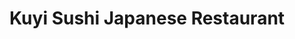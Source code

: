 ---
layout: place
title: "Kuyi Sushi Japanese Restaurant"
permalink: /connecticut/cromwell/kuyi-sushi-japanese-restaurant.html
stateAbbr: CT
stateName: Connecticut
cityName: Cromwell
seo:
  name: "Kuyi Sushi Japanese Restaurant"
  type: Restaurant
  links: https://www.kuyisushi.com/
description: "Looking for sushi in Cromwell, Connecticut? Check out Kuyi Sushi Japanese Restaurant for a delightful Japanese dining experience. Enjoy a variety of sushi an..."
place_id: ChIJd_gPim1L5okRSkSw0Ew-7-8
photos:
  - name: >-
      places/ChIJd_gPim1L5okRSkSw0Ew-7-8/photos/AeeoHcJCz2_iAd7MWVTYjHapmZ_nLPBhWV8wXfZTMH1-M3h5gcUF3-ozyOHDPPzOniseCnFHq70iGbwuK6ivCJFPfMqedjrw2KnCrsmBChujUAv4TMjRWvdurGmTpJNps7vyD0LVAIYaHQjl_aAk0pC5rqrwTfzvRN9nA63zDRBGUnE1K-5yB7CD-TBInOe7_O2Yy60-b7cSsTJBskB8EsTX2lCSIgl54QTSs7hfsHVqamdxlVaRYaLaEoW19NxIXesxAYr57jiQMqveFHJwpLdExNsNZPGCoujRx2nGeDjAe-ZzwQ
    widthPx: 4032
    heightPx: 3024
    authorAttributions:
      - displayName: Kuyi Sushi Japanese Restaurant
        uri: https://maps.google.com/maps/contrib/116417143786644967252
        photoUri: >-
          https://lh3.googleusercontent.com/a-/ALV-UjXGZv2xg5wUVUsgGB3TySwNKsnOSyo10b39iM3Jy2EqrVjXvVc=s100-p-k-no-mo
    flagContentUri: >-
      https://www.google.com/local/imagery/report/?cb_client=maps_api_places.places_api&image_key=!1e10!2sAF1QipOWN3hYMJHjvhSWDHnjQnb-DpJdGNdWLmklSsGK&hl=en-US
    googleMapsUri: >-
      https://www.google.com/maps/place//data=!3m4!1e2!3m2!1sAF1QipOWN3hYMJHjvhSWDHnjQnb-DpJdGNdWLmklSsGK!2e10!4m2!3m1!1s0x89e64b6d8a0ff877:0xefef3e4cd0b0444a
  - name: >-
      places/ChIJd_gPim1L5okRSkSw0Ew-7-8/photos/AeeoHcJOz_y6EqtTbImLWlC_L2vfokQ2OzSYR3F1qWdUBDPc1DeK8zvHLhGHC6PMnekcPOZv6CqNUjtXBegmspst3stBQHhrepVYA-GkfrXQZBvp4wkthvuZGdOKQqZiQWIqkLRhWVDFRk12VoC9bLnyshQCAnT15fHw_7el1G_7T4tc2XQJUOoqNATDL3dytub9Afa1BGKJjX5unjFUBhCy6XAb0f5uwv1mWCcvXA9h-4eXgfcTOQM52nTDKkSMlrDm2Y8qrzSDjx9NGBhIKxxrhaIl6gp4HefhSuH1s5sxmcn-2w
    widthPx: 1280
    heightPx: 858
    authorAttributions:
      - displayName: Kuyi Sushi Japanese Restaurant
        uri: https://maps.google.com/maps/contrib/116417143786644967252
        photoUri: >-
          https://lh3.googleusercontent.com/a-/ALV-UjXGZv2xg5wUVUsgGB3TySwNKsnOSyo10b39iM3Jy2EqrVjXvVc=s100-p-k-no-mo
    flagContentUri: >-
      https://www.google.com/local/imagery/report/?cb_client=maps_api_places.places_api&image_key=!1e10!2sAF1QipP6anDHuWB2jHfKsw-bNQB6w3H6kF-jGRy-KBDz&hl=en-US
    googleMapsUri: >-
      https://www.google.com/maps/place//data=!3m4!1e2!3m2!1sAF1QipP6anDHuWB2jHfKsw-bNQB6w3H6kF-jGRy-KBDz!2e10!4m2!3m1!1s0x89e64b6d8a0ff877:0xefef3e4cd0b0444a
  - name: >-
      places/ChIJd_gPim1L5okRSkSw0Ew-7-8/photos/AeeoHcJ1DbXLRxTKIzhzMc2lop1D8eZhp_7YsKwEiFVrRROT29yTA26CDuOGF4vyx29eL8C4r1qy0ujUNLmsCZ9AZp6sh0Bb8tupziqvIo9Ex3FKrzmO8JdjGHfeh_gonH-XAz7oXgFwVagnM07aWCCl4FK429h7ZwduXqlqcu8ZMznEZ6rw6tGqHojXER9XyXL3jI7boe-qIEXfp9nkZGH0X78hm9gWSeFCTOsl6775bLcwFDrzFBNkePpcE4k7J9p3Dt5e-x84-6Hmr4ijvPpqFBFChTDFRV6Bk53UFaSnbaywMcQ20FPFedC0SyqSvcz2jK6ynHwzkNvfZsoLAYtko032HksfFUGAAodK98sv3Qf0vvilh2PHvml4erbJLT66gF2DnEF6qGBr2lzLYljmlULauNgMzkoCgDNkmtKCoE81VIkd
    widthPx: 4032
    heightPx: 3024
    authorAttributions:
      - displayName: Jamila Cole
        uri: https://maps.google.com/maps/contrib/113658023091142018076
        photoUri: >-
          https://lh3.googleusercontent.com/a-/ALV-UjU8xx4f9H3iyuopBGEhn-MqQQn4mH1dq-CvetvJQWGYJ_yCQaQs5g=s100-p-k-no-mo
    flagContentUri: >-
      https://www.google.com/local/imagery/report/?cb_client=maps_api_places.places_api&image_key=!1e10!2sCIHM0ogKEICAgICRnLaWoAE&hl=en-US
    googleMapsUri: >-
      https://www.google.com/maps/place//data=!3m4!1e2!3m2!1sCIHM0ogKEICAgICRnLaWoAE!2e10!4m2!3m1!1s0x89e64b6d8a0ff877:0xefef3e4cd0b0444a
  - name: >-
      places/ChIJd_gPim1L5okRSkSw0Ew-7-8/photos/AeeoHcLgEWhKXUU9g53JpuRNEN0XxbQms7oftTgGRt1lMCpnOpvnfiy19rEiUXlnvCgb8Hi466CrV3wlMpO0UQYJvAJZ6Ab9AC2VAR2oAL1zYgppg_wtLwHwMHPPiBULkQp4W4z-P1qHqrj6Bq9aIiKul9GSYyvA_Pn6hi0TL6nVeKQg2TcI5vodRD_jEVCUyRSA07cUCB2azRthUsBFXiU_RvYXQUopBo1koZNxVOI7Dms32n9t0kEj1feBKwlH02VcKBj7QTJr80rbZorSeK9sQkoTojamReIgPZeQ3pi-DCDrAnV9mLHXsLqXwG2DxZu3RNV2OaE5XWTIjtJKWxoDtKlxt2yeSar-RgGy28KRPfZlR_InkzHsVxp9vdmpfXj7C2ajO2D3xh3fRu14Y7ZirR25oEUDjPxspjs6f71jbsgC0IY
    widthPx: 4080
    heightPx: 2296
    authorAttributions:
      - displayName: Eloise Fullington
        uri: https://maps.google.com/maps/contrib/117170370706734866037
        photoUri: >-
          https://lh3.googleusercontent.com/a/ACg8ocKjiFsTmRdXOn0BKmQLem2t5-_vaTPJWl6a5aKeRnMZ8U0yxQ=s100-p-k-no-mo
    flagContentUri: >-
      https://www.google.com/local/imagery/report/?cb_client=maps_api_places.places_api&image_key=!1e10!2sCIHM0ogKEICAgIC1qJrurAE&hl=en-US
    googleMapsUri: >-
      https://www.google.com/maps/place//data=!3m4!1e2!3m2!1sCIHM0ogKEICAgIC1qJrurAE!2e10!4m2!3m1!1s0x89e64b6d8a0ff877:0xefef3e4cd0b0444a
  - name: >-
      places/ChIJd_gPim1L5okRSkSw0Ew-7-8/photos/AeeoHcKrs8UJc8QAuizQWVgZXJ70AV1qXb0kiwtZ_EBvqNf54KZ6mFFBqSJcCtasqpkN00ULxWpseqLGpActedeoXwPrZZmDkE5RVtD7dxPnU37IXLeYVsP7GwjFkeI83x-b2n9wEiPfPmk5MBfuRF0o_NcjqyDHJZf4EIJZY1W5FgMG6CxXiINlANU9Pfk4F0hXfejD2lK0CA1GRdU4Wb6CBsckigYqwTICCDHZU2OHSSQuXOS6Xjos1ajy_-gpSC4B5dcABYFjgeWpH85LGUAERICRvTnkojPvAixjwJ_o00tE31bnliibORFfFUuHiZEI2n2GV5TH4txAcKituMWBqeQ695NcyREiSdk11AVAq9vOMGnChcqWGpuXO034OTrOQlWuZfpvI_0ra8W-3DT9mM7Kxsb1oLnv7DWbRmd0Gv0B5dqx
    widthPx: 3024
    heightPx: 4032
    authorAttributions:
      - displayName: Jorge E. Baez
        uri: https://maps.google.com/maps/contrib/117776294129295477199
        photoUri: >-
          https://lh3.googleusercontent.com/a-/ALV-UjXNKUFbp1SaO5_FVaFJ7whKSIRRdqrbGZaJSqRp9cnniRlJVaRa=s100-p-k-no-mo
    flagContentUri: >-
      https://www.google.com/local/imagery/report/?cb_client=maps_api_places.places_api&image_key=!1e10!2sCIHM0ogKEICAgIDrhNa0yAE&hl=en-US
    googleMapsUri: >-
      https://www.google.com/maps/place//data=!3m4!1e2!3m2!1sCIHM0ogKEICAgIDrhNa0yAE!2e10!4m2!3m1!1s0x89e64b6d8a0ff877:0xefef3e4cd0b0444a
  - name: >-
      places/ChIJd_gPim1L5okRSkSw0Ew-7-8/photos/AeeoHcLnO6k-GB1p-3a2h0pEpkrFwlqaFpd8-faJE4NXfIZ6RedJ6gLnFk_IYvSEz3ZfY9koUI2pP5h1I4m8Z9Bgn0ZSJay3QN0-hlDOchE-OGB6cFC7rOiwsmUtvrj2RUL_ZkHXB-26bvTMIfG-Dco1KMD2KgYxX8KeePhI8iP5Zws5DaKkNAOexJ6I4Brxcdp6Lnd5IhiIF4QA0Rs3tPSaeMBuEwdxP4VnQOfW6HoW5IT0yJoHWg0uiV0TRYK7_28eaHJS3SP_oQkEKY1wlzmbU6oEgSvm6AIH6jdrE8AEn45fXw
    widthPx: 4032
    heightPx: 3024
    authorAttributions:
      - displayName: Kuyi Sushi Japanese Restaurant
        uri: https://maps.google.com/maps/contrib/116417143786644967252
        photoUri: >-
          https://lh3.googleusercontent.com/a-/ALV-UjXGZv2xg5wUVUsgGB3TySwNKsnOSyo10b39iM3Jy2EqrVjXvVc=s100-p-k-no-mo
    flagContentUri: >-
      https://www.google.com/local/imagery/report/?cb_client=maps_api_places.places_api&image_key=!1e10!2sAF1QipN4n8BpL9Faz9HVHNKK8swZzpn8T4mM5iKC7Bm6&hl=en-US
    googleMapsUri: >-
      https://www.google.com/maps/place//data=!3m4!1e2!3m2!1sAF1QipN4n8BpL9Faz9HVHNKK8swZzpn8T4mM5iKC7Bm6!2e10!4m2!3m1!1s0x89e64b6d8a0ff877:0xefef3e4cd0b0444a
  - name: >-
      places/ChIJd_gPim1L5okRSkSw0Ew-7-8/photos/AeeoHcJ0B8ano7iTTpzXJYeMA8g7LemGNeD3heM0duWK1ezoCkA1q4ebScVxvACeyT4eqqCg9I2B1HlvRWcCI1BOu1YddDrbW8i268mNWkwYLubKbtsnIsB4DVpXcAZbzJn79sJJmvn_H1skvooOQl2zYWihgxxTma2ciJi-eGvuMstSk7xqNHTW-TKcvXcVX-b7I_puynpHKjGSZ-2S2oF9PyMbTwJ65G8cCVjRYvraGbfP3gfD0sxEO8ai6j8zptEyZfAHTMHBjM0jUdwYJb6DQRnZkeECogxYbM3-ANDrJZlqgg
    widthPx: 3024
    heightPx: 4032
    authorAttributions:
      - displayName: Kuyi Sushi Japanese Restaurant
        uri: https://maps.google.com/maps/contrib/116417143786644967252
        photoUri: >-
          https://lh3.googleusercontent.com/a-/ALV-UjXGZv2xg5wUVUsgGB3TySwNKsnOSyo10b39iM3Jy2EqrVjXvVc=s100-p-k-no-mo
    flagContentUri: >-
      https://www.google.com/local/imagery/report/?cb_client=maps_api_places.places_api&image_key=!1e10!2sAF1QipO2vXxSLJm3ROL309pCDIyQGiwA4ls7Lndaa07d&hl=en-US
    googleMapsUri: >-
      https://www.google.com/maps/place//data=!3m4!1e2!3m2!1sAF1QipO2vXxSLJm3ROL309pCDIyQGiwA4ls7Lndaa07d!2e10!4m2!3m1!1s0x89e64b6d8a0ff877:0xefef3e4cd0b0444a
  - name: >-
      places/ChIJd_gPim1L5okRSkSw0Ew-7-8/photos/AeeoHcJTTKaSPIX83_n4u5fEnc6S3saqHOUjZ67gcBUMVigJm1mjT9eQF7I73hVGHGAqOrEFH3ayctFUTJMwKCkPuj2sFf8Sw31Dxe7SdOxkotl4FsSQj5PwoCq-BehYRu9_zmK60rclElFP56v28wkpkDDwgbSIARyUE2NSRuYyUxNZmr6fv2jjv08guZcQbisnkARUa43zNOk6k6o35DegoJ3jY99z-eQynF4TDT7qqyb_-tyfMV2oU1neMJmPU8bS3hRx1ZnlFpFPiJVqN2Q19H5sDYviZe0e9YH775kZ8J5eFA
    widthPx: 3024
    heightPx: 4032
    authorAttributions:
      - displayName: Kuyi Sushi Japanese Restaurant
        uri: https://maps.google.com/maps/contrib/116417143786644967252
        photoUri: >-
          https://lh3.googleusercontent.com/a-/ALV-UjXGZv2xg5wUVUsgGB3TySwNKsnOSyo10b39iM3Jy2EqrVjXvVc=s100-p-k-no-mo
    flagContentUri: >-
      https://www.google.com/local/imagery/report/?cb_client=maps_api_places.places_api&image_key=!1e10!2sAF1QipOImodD3yXAT4_64GXv047NNhPTPjrQEJHkQc-W&hl=en-US
    googleMapsUri: >-
      https://www.google.com/maps/place//data=!3m4!1e2!3m2!1sAF1QipOImodD3yXAT4_64GXv047NNhPTPjrQEJHkQc-W!2e10!4m2!3m1!1s0x89e64b6d8a0ff877:0xefef3e4cd0b0444a
  - name: >-
      places/ChIJd_gPim1L5okRSkSw0Ew-7-8/photos/AeeoHcIryC8KVl36IiF2GoDDV7LfvzmkLDaxG8WZaVA-D7MjaIxeebrhKpP4Q26Bqfh7PJns0S6C7hd3pChdSAOgwB_CkFqniJq0NB_pdWO6TQqiuZlpo9zIPYTRV42rYzvndEFKCBiZsft5yqHyd2-4J7e_RG83ELe3UCquCtfbkBbU0zPQ-MosGdoazJm042Sl784GGIJQlz8XKyeS1EXHkAQxn3HHxk5sh4bJyOyxWA2Bcc-NCOSm1vtKmX3HoZRJFYwuhf6LzMbeuCLsXBkNoAbUn7nhEftt1fW8RgndC1ME_Bh8SaZJb62Oe4tZetCXKMyzQ1hzHDxziRu1q21hP7T5jH3AwF0WAveqd_mMMPcSp3V3lai3gNV6--sHOwTbXpNXIvBhGtdx8b0NFUZ6upYGvX7Z2JGsPzAqCs1tC1FTXNlu
    widthPx: 3024
    heightPx: 4032
    authorAttributions:
      - displayName: Jacquelyn Munoz
        uri: https://maps.google.com/maps/contrib/117979625234055022173
        photoUri: >-
          https://lh3.googleusercontent.com/a-/ALV-UjUP5O_1xrBK-F-8NpP_emry8xFYcPXRuPQd3pnjgcol-JUXTXUgxQ=s100-p-k-no-mo
    flagContentUri: >-
      https://www.google.com/local/imagery/report/?cb_client=maps_api_places.places_api&image_key=!1e10!2sCIHM0ogKEICAgIDtxI6C3gE&hl=en-US
    googleMapsUri: >-
      https://www.google.com/maps/place//data=!3m4!1e2!3m2!1sCIHM0ogKEICAgIDtxI6C3gE!2e10!4m2!3m1!1s0x89e64b6d8a0ff877:0xefef3e4cd0b0444a
  - name: >-
      places/ChIJd_gPim1L5okRSkSw0Ew-7-8/photos/AeeoHcL-_BUxQln7GHvoYkUvuPPxwAuGjI5C3yKg63M5ZeweP0DHynB7dD-EeZFEIcMKpF4xBh2n8cYqlPS5PCg__njs51lr48cqFHkzwxKrdFuJ0RrSgnb74_uu6rFS6byNFadsswZc37lqPuwQa6wXuWjtrkrlCgnSlF_WU2rvPAeTbjKWQ5IB-KLOQZ0QkxhbU9mO9DBRxlWA206CYyyRwHP57M7Ld19h2N1kgf68NBQqr4w1jHP8UXXs_YT5aSr1ezz1S54eN3KKYimZ_Q3tlUN_Eo_I8gbADolipwt_Gf0lnBCndR5ndYpgN-OdI0hUJlMoUb6iifJC-_t3PMv3Yb98nIODHwhtgwPQVoFXqHo8wKaGVepUXSkH2eZJh0xKs3lriElraEIc8Ro7FVjUmCC8JEaxoozcGaDhmrwSR_I
    widthPx: 3264
    heightPx: 1836
    authorAttributions:
      - displayName: Jo-Hannah Lee
        uri: https://maps.google.com/maps/contrib/110807093652968681984
        photoUri: >-
          https://lh3.googleusercontent.com/a/ACg8ocJzUqv0p0FisQYk51BvfM2XR5dEUJCWMdYe9Qx7pNUZJbCz_g=s100-p-k-no-mo
    flagContentUri: >-
      https://www.google.com/local/imagery/report/?cb_client=maps_api_places.places_api&image_key=!1e10!2sCIHM0ogKEICAgICEyc_jVg&hl=en-US
    googleMapsUri: >-
      https://www.google.com/maps/place//data=!3m4!1e2!3m2!1sCIHM0ogKEICAgICEyc_jVg!2e10!4m2!3m1!1s0x89e64b6d8a0ff877:0xefef3e4cd0b0444a
address: 34 Shunpike Rd, Cromwell, CT 06416, USA
street: 34 Shunpike Rd
city: Cromwell
state: CT
zip: '06416'
country: USA
neighborhood: null
latitude: '41.601456'
longitude: '-72.674329'
accessibility_options:
  wheelchairAccessibleParking: true
  wheelchairAccessibleEntrance: true
  wheelchairAccessibleRestroom: true
  wheelchairAccessibleSeating: true
business_status: OPERATIONAL
name: Kuyi Sushi Japanese Restaurant
google_maps_links:
  directionsUri: >-
    https://www.google.com/maps/dir//''/data=!4m7!4m6!1m1!4e2!1m2!1m1!1s0x89e64b6d8a0ff877:0xefef3e4cd0b0444a!3e0
  placeUri: https://maps.google.com/?cid=17289105994138272842
  writeAReviewUri: >-
    https://www.google.com/maps/place//data=!4m3!3m2!1s0x89e64b6d8a0ff877:0xefef3e4cd0b0444a!12e1
  reviewsUri: >-
    https://www.google.com/maps/place//data=!4m4!3m3!1s0x89e64b6d8a0ff877:0xefef3e4cd0b0444a!9m1!1b1
  photosUri: >-
    https://www.google.com/maps/place//data=!4m3!3m2!1s0x89e64b6d8a0ff877:0xefef3e4cd0b0444a!10e5
primary_type: Sushi Restaurant
opening_hours:
  regular: null
  current: null
secondary_opening_hours:
  regular:
    weekdayDescriptions: null
    type: null
  current:
    weekdayDescriptions: null
    type: null
phone: (860) 788-2801
price_level: PRICE_LEVEL_MODERATE
price_range: $10 &ndash; $20
rating: '4.4'
rating_count: 224
website: https://www.kuyisushi.com/
reviews:
  - name: >-
      places/ChIJd_gPim1L5okRSkSw0Ew-7-8/reviews/ChdDSUhNMG9nS0VJQ0FnSURuem9Ma2dBRRAB
    relativePublishTimeDescription: 6 months ago
    rating: 2
    text:
      text: >-
        First of best thing about this place is that you get served quick and
        they attend well checking up every so often . Sushi here is good but my
        second visit, I got a bento box with steak(being under cooked, very red)
        Server didn’t even ask how I wanted the steak not sure if because they
        are young and don’t understand that yet but yeah , very turned off with
        this visit as well as my wife was . Food came out fast but seemed
        rushed! then the music playing was horrible and explicit for my dinning
        experience 🙃
      languageCode: en
    originalText:
      text: >-
        First of best thing about this place is that you get served quick and
        they attend well checking up every so often . Sushi here is good but my
        second visit, I got a bento box with steak(being under cooked, very red)
        Server didn’t even ask how I wanted the steak not sure if because they
        are young and don’t understand that yet but yeah , very turned off with
        this visit as well as my wife was . Food came out fast but seemed
        rushed! then the music playing was horrible and explicit for my dinning
        experience 🙃
      languageCode: en
    authorAttribution:
      displayName: Socio Vibez
      uri: https://www.google.com/maps/contrib/101214235003970103246/reviews
      photoUri: >-
        https://lh3.googleusercontent.com/a-/ALV-UjWC7fQQBtsXPLJ1P8HuLFvE1gzXsEYCaMspnWv2yYx8Mivnx-Q=s128-c0x00000000-cc-rp-mo-ba4
    publishTime: '2024-10-05T21:51:06.531947Z'
    flagContentUri: >-
      https://www.google.com/local/review/rap/report?postId=ChdDSUhNMG9nS0VJQ0FnSURuem9Ma2dBRRAB&d=17924085&t=1
    googleMapsUri: >-
      https://www.google.com/maps/reviews/data=!4m6!14m5!1m4!2m3!1sChdDSUhNMG9nS0VJQ0FnSURuem9Ma2dBRRAB!2m1!1s0x89e64b6d8a0ff877:0xefef3e4cd0b0444a
  - name: >-
      places/ChIJd_gPim1L5okRSkSw0Ew-7-8/reviews/ChZDSUhNMG9nS0VJQ0FnSURkaWFHaE93EAE
    relativePublishTimeDescription: a year ago
    rating: 5
    text:
      text: >-
        I had such a wonderful night, our waiter was great and made the
        experience so memorable and everything was delicious.


        Got a Thai iced tea (like 4 of them and took the rest home haha),
        chicken tempura and pork gyoza dumplings for appetizers, and then got
        mushroom soup, shrimp tempura roll, and other things as well that were
        spectacular.


        Just go here. Or better yet, get it delivered!!!!!!


        YOUR STOMACH WILL THANK ME😍
      languageCode: en
    originalText:
      text: >-
        I had such a wonderful night, our waiter was great and made the
        experience so memorable and everything was delicious.


        Got a Thai iced tea (like 4 of them and took the rest home haha),
        chicken tempura and pork gyoza dumplings for appetizers, and then got
        mushroom soup, shrimp tempura roll, and other things as well that were
        spectacular.


        Just go here. Or better yet, get it delivered!!!!!!


        YOUR STOMACH WILL THANK ME😍
      languageCode: en
    authorAttribution:
      displayName: Rachael Lazor
      uri: https://www.google.com/maps/contrib/116188282661160302316/reviews
      photoUri: >-
        https://lh3.googleusercontent.com/a-/ALV-UjXevCQPEJpG-YGjOi6aom3ffdbVD_NgmzxtR4swYYBUUa1lanvz=s128-c0x00000000-cc-rp-mo-ba4
    publishTime: '2024-02-24T18:50:14.263399Z'
    flagContentUri: >-
      https://www.google.com/local/review/rap/report?postId=ChZDSUhNMG9nS0VJQ0FnSURkaWFHaE93EAE&d=17924085&t=1
    googleMapsUri: >-
      https://www.google.com/maps/reviews/data=!4m6!14m5!1m4!2m3!1sChZDSUhNMG9nS0VJQ0FnSURkaWFHaE93EAE!2m1!1s0x89e64b6d8a0ff877:0xefef3e4cd0b0444a
  - name: >-
      places/ChIJd_gPim1L5okRSkSw0Ew-7-8/reviews/ChZDSUhNMG9nS0VJQ0FnSUNOOWNEalN3EAE
    relativePublishTimeDescription: a year ago
    rating: 5
    text:
      text: >-
        I understand why the ratings are so high for this place. Ate here on the
        way back to NYC from MA. It was along route and I was surprised by the
        amount of reviews and star count.


        The food really lived up to the expectations set. Myself and my friend
        had 5 rolls total and they were all delicious. I don't remember specific
        names but it spanned from shrimp to salmon to yellowtail.


        Everything was excellent!!
      languageCode: en
    originalText:
      text: >-
        I understand why the ratings are so high for this place. Ate here on the
        way back to NYC from MA. It was along route and I was surprised by the
        amount of reviews and star count.


        The food really lived up to the expectations set. Myself and my friend
        had 5 rolls total and they were all delicious. I don't remember specific
        names but it spanned from shrimp to salmon to yellowtail.


        Everything was excellent!!
      languageCode: en
    authorAttribution:
      displayName: Shannon Marie
      uri: https://www.google.com/maps/contrib/106990243691688829829/reviews
      photoUri: >-
        https://lh3.googleusercontent.com/a-/ALV-UjWaB_Yl83VrkVI99_BBuctjr_ozcgbnQqMYDd4NrMMkI4dWFMlB=s128-c0x00000000-cc-rp-mo-ba3
    publishTime: '2024-01-16T15:12:03.914344Z'
    flagContentUri: >-
      https://www.google.com/local/review/rap/report?postId=ChZDSUhNMG9nS0VJQ0FnSUNOOWNEalN3EAE&d=17924085&t=1
    googleMapsUri: >-
      https://www.google.com/maps/reviews/data=!4m6!14m5!1m4!2m3!1sChZDSUhNMG9nS0VJQ0FnSUNOOWNEalN3EAE!2m1!1s0x89e64b6d8a0ff877:0xefef3e4cd0b0444a
  - name: >-
      places/ChIJd_gPim1L5okRSkSw0Ew-7-8/reviews/ChRDSUhNMG9nS0VJQ0FnSUNSbkxZVxAB
    relativePublishTimeDescription: 2 years ago
    rating: 4
    text:
      text: |-
        Definitely a bang for your money and it’s so good !
        I ordered 2 rolls, shumai, bubba,a noddles dish, Dinosaur eggs .$70
        Alll amazing but didn’t take pictures of everything
      languageCode: en
    originalText:
      text: |-
        Definitely a bang for your money and it’s so good !
        I ordered 2 rolls, shumai, bubba,a noddles dish, Dinosaur eggs .$70
        Alll amazing but didn’t take pictures of everything
      languageCode: en
    authorAttribution:
      displayName: Jamila Cole
      uri: https://www.google.com/maps/contrib/113658023091142018076/reviews
      photoUri: >-
        https://lh3.googleusercontent.com/a-/ALV-UjU8xx4f9H3iyuopBGEhn-MqQQn4mH1dq-CvetvJQWGYJ_yCQaQs5g=s128-c0x00000000-cc-rp-mo-ba4
    publishTime: '2023-03-27T14:23:38.695078Z'
    flagContentUri: >-
      https://www.google.com/local/review/rap/report?postId=ChRDSUhNMG9nS0VJQ0FnSUNSbkxZVxAB&d=17924085&t=1
    googleMapsUri: >-
      https://www.google.com/maps/reviews/data=!4m6!14m5!1m4!2m3!1sChRDSUhNMG9nS0VJQ0FnSUNSbkxZVxAB!2m1!1s0x89e64b6d8a0ff877:0xefef3e4cd0b0444a
  - name: >-
      places/ChIJd_gPim1L5okRSkSw0Ew-7-8/reviews/ChdDSUhNMG9nS0VJQ0FnSURndGNib2lnRRAB
    relativePublishTimeDescription: 7 years ago
    rating: 5
    text:
      text: >-
        Where to begin?! They have only been open for a year and service is
        impeccable- friendly, fast. Sushi always tastes great, good size and
        beautifully presented. The place is quite glamorous inside - with
        leather seats and light water fountain, but the atmosphere is casual and
        relaxing. Absolutely recommend for a great dinner experience! They are
        located in the Cromwell Shopping Plaza across the road from Stop & Shop.
      languageCode: en
    originalText:
      text: >-
        Where to begin?! They have only been open for a year and service is
        impeccable- friendly, fast. Sushi always tastes great, good size and
        beautifully presented. The place is quite glamorous inside - with
        leather seats and light water fountain, but the atmosphere is casual and
        relaxing. Absolutely recommend for a great dinner experience! They are
        located in the Cromwell Shopping Plaza across the road from Stop & Shop.
      languageCode: en
    authorAttribution:
      displayName: Valerie Drachova
      uri: https://www.google.com/maps/contrib/112522446748220558391/reviews
      photoUri: >-
        https://lh3.googleusercontent.com/a-/ALV-UjW0PtiTJnk7SoCGhkMaIWvLsObNPvyBAha0Z_57VyFCxxai5g_PWg=s128-c0x00000000-cc-rp-mo-ba5
    publishTime: '2017-06-20T17:43:16.240Z'
    flagContentUri: >-
      https://www.google.com/local/review/rap/report?postId=ChdDSUhNMG9nS0VJQ0FnSURndGNib2lnRRAB&d=17924085&t=1
    googleMapsUri: >-
      https://www.google.com/maps/reviews/data=!4m6!14m5!1m4!2m3!1sChdDSUhNMG9nS0VJQ0FnSURndGNib2lnRRAB!2m1!1s0x89e64b6d8a0ff877:0xefef3e4cd0b0444a
parking_options:
  freeParkingLot: true
  freeStreetParking: true
  valetParking: false
payment_options:
  acceptsCreditCards: true
  acceptsDebitCards: true
  acceptsCashOnly: false
  acceptsNfc: true
allow_dogs: null
curbside_pickup: null
delivery: true
dine_in: true
good_for_children: true
good_for_groups: true
good_for_sports: true
live_music: false
menu_for_children: true
outdoor_seating: false
reservable: true
restroom: true
serves_beer: true
serves_breakfast: false
serves_brunch: null
serves_cocktails: true
serves_coffee: null
serves_dinner: true
serves_dessert: true
serves_lunch: true
serves_vegetarian_food: true
serves_wine: true
takeout: true
summary: null

---